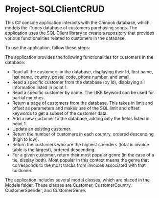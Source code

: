 # Project-SQLClientCRUD

This C# console application interacts with the Chinook database, which models the iTunes database of customers purchasing songs. The application uses the SQL Client library to create a repository that provides various functionalities related to customers in the database.

To use the application, follow these steps:

The application provides the following functionalities for customers in the database:

- Read all the customers in the database, displaying their Id, first name, last name, country, postal code, phone number, and email.
- Read a specific customer from the database (by Id), displaying all information listed in point 1.
- Read a specific customer by name. The LIKE keyword can be used for partial matches.
- Return a page of customers from the database. This takes in limit and offset as parameters and makes use of the SQL limit and offset keywords to get a subset of the customer data.
- Add a new customer to the database, adding only the fields listed in point 1.
- Update an existing customer.
- Return the number of customers in each country, ordered descending (high to low).
- Return the customers who are the highest spenders (total in invoice table is the largest), ordered descending.
- For a given customer, return their most popular genre (in the case of a tie, display both). Most popular in this context means the genre that corresponds to the most tracks from invoices associated with that customer.

The application includes several model classes, which are placed in the Models folder. These classes are Customer, CustomerCountry, CustomerSpender, and CustomerGenre.
